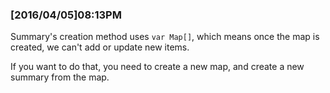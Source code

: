 ### [2016/04/05]08:13PM

Summary's creation method uses `var Map[]`,
which means once the map is created, we can't add or update new items.

If you want to do that, you need to create a new map, and create a new summary from the map.